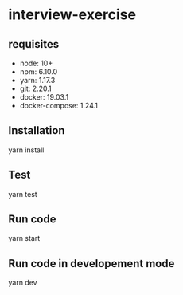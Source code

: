 # interview-exercise
## requisites
- node: 10+
- npm: 6.10.0
- yarn: 1.17.3
- git: 2.20.1
- docker: 19.03.1
- docker-compose: 1.24.1

## Installation
yarn install

## Test

yarn test

## Run code

yarn start

## Run code in developement mode 

yarn dev
